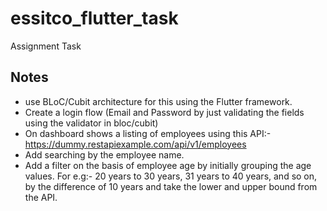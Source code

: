 # essitco_flutter_task

Assignment Task

## Notes
- use BLoC/Cubit architecture for this using the Flutter framework.
- Create a login flow  (Email and Password by just validating the fields using the validator in bloc/cubit)
- On dashboard shows a listing of employees using this API:- https://dummy.restapiexample.com/api/v1/employees
- Add searching by the employee name.
- Add a filter on the basis of employee age by initially grouping the age values. For e.g:- 20 years to 30 years, 31 years to 40 years, and so on, by the difference of 10 years and take the lower and upper bound from the API.
